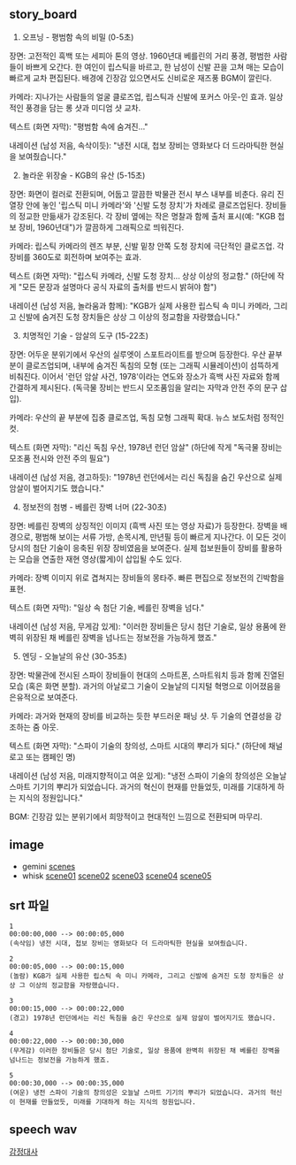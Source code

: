 ## story_board
1. 오프닝 - 평범함 속의 비밀 (0-5초)

장면: 고전적인 흑백 또는 세피아 톤의 영상. 1960년대 베를린의 거리 풍경, 평범한 사람들이 바쁘게 오간다. 한 여인이 립스틱을 바르고, 한 남성이 신발 끈을 고쳐 매는 모습이 빠르게 교차 편집된다. 배경에 긴장감 있으면서도 신비로운 재즈풍 BGM이 깔린다.

카메라: 지나가는 사람들의 얼굴 클로즈업, 립스틱과 신발에 포커스 아웃-인 효과. 일상적인 풍경을 담는 롱 샷과 미디엄 샷 교차.

텍스트 (화면 자막): "평범함 속에 숨겨진…"

내레이션 (남성 저음, 속삭이듯): "냉전 시대, 첩보 장비는 영화보다 더 드라마틱한 현실을 보여줬습니다."

2. 놀라운 위장술 - KGB의 유산 (5-15초)

장면: 화면이 컬러로 전환되며, 어둡고 깔끔한 박물관 전시 부스 내부를 비춘다. 유리 진열장 안에 놓인 '립스틱 미니 카메라'와 '신발 도청 장치'가 차례로 클로즈업된다. 장비들의 정교한 만듦새가 강조된다. 각 장비 옆에는 작은 명찰과 함께 출처 표시(예: "KGB 첩보 장비, 1960년대")가 깔끔하게 그래픽으로 띄워진다.

카메라: 립스틱 카메라의 렌즈 부분, 신발 밑창 안쪽 도청 장치에 극단적인 클로즈업. 각 장비를 360도로 회전하며 보여주는 효과.

텍스트 (화면 자막): "립스틱 카메라, 신발 도청 장치... 상상 이상의 정교함." (하단에 작게 "모든 문장과 설명마다 공식 자료의 출처를 반드시 밝혀야 함")

내레이션 (남성 저음, 놀라움과 함께): "KGB가 실제 사용한 립스틱 속 미니 카메라, 그리고 신발에 숨겨진 도청 장치들은 상상 그 이상의 정교함을 자랑했습니다."

3. 치명적인 기술 - 암살의 도구 (15-22초)

장면: 어두운 분위기에서 우산의 실루엣이 스포트라이트를 받으며 등장한다. 우산 끝부분이 클로즈업되며, 내부에 숨겨진 독침의 모형 (또는 그래픽 시뮬레이션)이 섬뜩하게 비춰진다. 이어서 '런던 암살 사건, 1978'이라는 연도와 장소가 흑백 사진 자료와 함께 간결하게 제시된다. (독극물 장비는 반드시 모조품임을 알리는 자막과 안전 주의 문구 삽입).

카메라: 우산의 끝 부분에 집중 클로즈업, 독침 모형 그래픽 확대. 뉴스 보도처럼 정적인 컷.

텍스트 (화면 자막): "리신 독침 우산, 1978년 런던 암살" (하단에 작게 "독극물 장비는 모조품 전시와 안전 주의 필요")

내레이션 (남성 저음, 경고하듯): "1978년 런던에서는 리신 독침을 숨긴 우산으로 실제 암살이 벌어지기도 했습니다."

4. 정보전의 첨병 - 베를린 장벽 너머 (22-30초)

장면: 베를린 장벽의 상징적인 이미지 (흑백 사진 또는 영상 자료)가 등장한다. 장벽을 배경으로, 평범해 보이는 서류 가방, 손목시계, 만년필 등이 빠르게 지나간다. 이 모든 것이 당시의 첨단 기술이 응축된 위장 장비였음을 보여준다. 실제 첩보원들이 장비를 활용하는 모습을 연출한 재현 영상(짧게)이 삽입될 수도 있다.

카메라: 장벽 이미지 위로 겹쳐지는 장비들의 몽타주. 빠른 편집으로 정보전의 긴박함을 표현.

텍스트 (화면 자막): "일상 속 첨단 기술, 베를린 장벽을 넘다."

내레이션 (남성 저음, 무게감 있게): "이러한 장비들은 당시 첨단 기술로, 일상 용품에 완벽히 위장된 채 베를린 장벽을 넘나드는 정보전을 가능하게 했죠."

5. 엔딩 - 오늘날의 유산 (30-35초)

장면: 박물관에 전시된 스파이 장비들이 현대의 스마트폰, 스마트워치 등과 함께 진열된 모습 (혹은 화면 분할). 과거의 아날로그 기술이 오늘날의 디지털 혁명으로 이어졌음을 은유적으로 보여준다.

카메라: 과거와 현재의 장비를 비교하는 듯한 부드러운 패닝 샷. 두 기술의 연결성을 강조하는 줌 아웃.

텍스트 (화면 자막): "스파이 기술의 창의성, 스마트 시대의 뿌리가 되다." (하단에 채널 로고 또는 캠페인 명)

내레이션 (남성 저음, 미래지향적이고 여운 있게): "냉전 스파이 기술의 창의성은 오늘날 스마트 기기의 뿌리가 되었습니다. 과거의 혁신이 현재를 만들었듯, 미래를 기대하게 하는 지식의 정원입니다."

BGM: 긴장감 있는 분위기에서 희망적이고 현대적인 느낌으로 전환되며 마무리.

## image
- gemini
[scenes](https://gemini.google.com/u/1/app/0f6ca76cbaff4712?utm_source=app_launcher&utm_medium=owned&utm_campaign=base_all)
- whisk
[scene01](https://labs.google/fx/ko/tools/whisk/share/7c1s2q4dm0000)
[scene02](https://labs.google/fx/ko/tools/whisk/share/2qdd5fmdk0000)
[scene03](https://labs.google/fx/ko/tools/whisk/share/3trl05ot8g000)
[scene04](https://labs.google/fx/ko/tools/whisk/share/65g9rnsbo0000)
[scene05](https://labs.google/fx/ko/tools/whisk/share/55psog83a0000)

## srt 파일
```
1
00:00:00,000 --> 00:00:05,000
(속삭임) 냉전 시대, 첩보 장비는 영화보다 더 드라마틱한 현실을 보여줬습니다.

2
00:00:05,000 --> 00:00:15,000
(놀람) KGB가 실제 사용한 립스틱 속 미니 카메라, 그리고 신발에 숨겨진 도청 장치들은 상상 그 이상의 정교함을 자랑했습니다.

3
00:00:15,000 --> 00:00:22,000
(경고) 1978년 런던에서는 리신 독침을 숨긴 우산으로 실제 암살이 벌어지기도 했습니다.

4
00:00:22,000 --> 00:00:30,000
(무게감) 이러한 장비들은 당시 첨단 기술로, 일상 용품에 완벽히 위장된 채 베를린 장벽을 넘나드는 정보전을 가능하게 했죠.

5
00:00:30,000 --> 00:00:35,000
(여운) 냉전 스파이 기술의 창의성은 오늘날 스마트 기기의 뿌리가 되었습니다. 과거의 혁신이 현재를 만들었듯, 미래를 기대하게 하는 지식의 정원입니다.
```

## speech wav
[감정대사](https://github.com/learnbook1103-design/toylearn_AI_multimedias/blob/main/quests/quests_30_speech.wav)